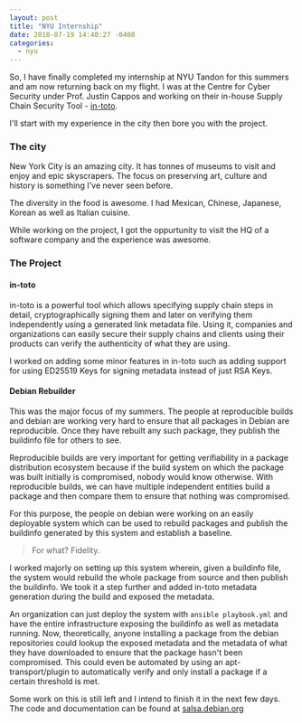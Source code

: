 ```yaml
---
layout: post
title: "NYU Internship"
date: 2018-07-19 14:40:27 -0400
categories:
  - nyu
---
```


So, I have finally completed my internship at NYU Tandon for this summers
and am now returning back on my flight. I was at the Centre for
Cyber Security under Prof. Justin Cappos and working on their in-house
Supply Chain Security Tool - [in-toto](http://in-toto.io).

<!-- customary nyc skyline picture -->

I'll start with my experience in the city then bore you with the project.

### The city

New York City is an amazing city. It has tonnes of museums to visit and enjoy
and epic skyscrapers. The focus on preserving art, culture and history is something
I've never seen before.

<!-- 
I visited all of the following museums:

* Metropolitan Museum of Modern Art (Starry Night!!)
* Intrepid Sea, Air and Space Museum (Space Shuttle Enterprise!! A Submarine!!)
* The Met
* Brooklyn Musuem
* 9/11 Memorial Museum
* Ellis Island Musuem
-->

The diversity in the food is awesome. I had Mexican, Chinese,
Japanese, Korean as well as Italian cuisine.

While working on the project, I got the oppurtunity to visit the HQ of a software company
and the experience was awesome.

### The Project

#### in-toto

in-toto is a powerful tool which allows specifying supply chain steps in
detail, cryptographically signing them and later on verifying them independently
using a generated link metadata file. Using it, companies and organizations can
easily secure their supply chains and clients using their products can
verify the authenticity of what they are using.

I worked on adding some minor features in in-toto such as adding support for using
ED25519 Keys for signing metadata instead of just RSA Keys.

#### Debian Rebuilder

This was the major focus of my summers. The people at reproducible builds and debian
are working very hard to ensure that all packages in Debian are reproducible. Once they
have rebuilt any such package, they publish the buildinfo file for others to see.

Reproducible builds are very important for getting verifiability in a package distribution ecosystem
because if the build system on which the package was built initially is compromised, nobody would know
otherwise. With reproducible builds, we can have multiple independent entities build a package and then
compare them to ensure that nothing was compromised.

For this purpose, the people on debian were working on an easily deployable system which can be used
to rebuild packages and publish the buildinfo generated by this system
and establish a baseline.

> For what?
> Fidelity.

I worked majorly on setting up this system wherein, given a buildinfo file, the system would rebuild
the whole package from source and then publish the buildinfo. We took it a step further and added
in-toto metadata generation during the build and exposed the metadata.

An organization can just deploy the system with `ansible playbook.yml` and have the entire
infrastructure exposing the buildinfo as well as metadata running. Now, theoretically, anyone
installing a package from the debian repositories could lookup the exposed metadata and the metadata
of what they have downloaded to ensure that the package hasn't been compromised. This could even
be automated by using an apt-transport/plugin to automatically verify and only install a
package if a certain threshold is met.

Some work on this is still left and I intend to finish it in the next few days. The code and
documentation can be found at
[salsa.debian.org](https://salsa.debian.org/yashsriv-guest/debian-rebuilder-setup/tree/integrate-srebuild)
